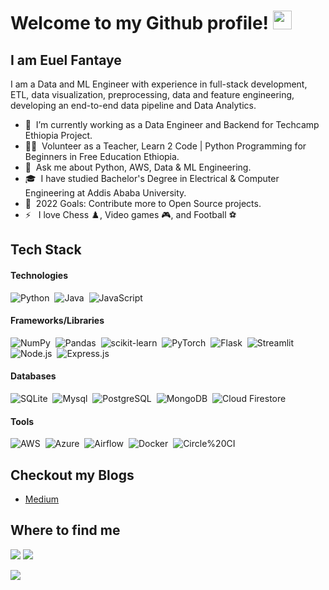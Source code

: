 # Welcome to my Github profile! <img src="https://raw.githubusercontent.com/MartinHeinz/MartinHeinz/master/wave.gif" width="30px"> 
## I am Euel Fantaye

I am a Data and ML Engineer with experience in full-stack development, ETL, data visualization, preprocessing, data and feature engineering, developing an end-to-end data pipeline and Data Analytics.
- 🔭 &nbsp;I’m currently working as a Data Engineer and Backend for Techcamp Ethiopia Project.
- 👨‍🏫 &nbsp;Volunteer as a Teacher, Learn 2 Code | Python Programming for Beginners in Free Education Ethiopia.
- 💬 &nbsp;Ask me about Python, AWS, Data & ML Engineering. 
- 🎓 &nbsp;I have studied Bachelor's Degree in Electrical & Computer Engineering at Addis Ababa University.
- 🥅 &nbsp;2022 Goals: Contribute more to Open Source projects.
- ⚡ &nbsp; I love Chess :chess_pawn:, Video games :video_game:, and Football ⚽
## Tech Stack
#### Technologies
![Python](https://img.shields.io/badge/-Python-05122A?style=flat&logo=python)&nbsp;
![Java](https://img.shields.io/badge/-Java-05122A?style=flat&logo=Java)&nbsp;
![JavaScript](https://img.shields.io/badge/-JavaScript-05122A?style=flat&logo=javascript)&nbsp;


#### Frameworks/Libraries
![NumPy](https://img.shields.io/badge/-NumPy-05122A?style=flat&logo=NumPy)&nbsp;
![Pandas](https://img.shields.io/badge/-Pandas-05122A?style=flat&logo=Pandas)&nbsp;
![scikit-learn](https://img.shields.io/badge/-scikit%20learn-05122A?style=flat&logo=scikit%20learn)&nbsp;
![PyTorch](https://img.shields.io/badge/-PyTorch-05122A?style=flat&logo=PyTorch)&nbsp;
![Flask](https://img.shields.io/badge/-Flask-05122A?style=flat&logo=Flask)&nbsp;
![Streamlit](https://img.shields.io/badge/-Streamlit-05122A?style=flat&logo=Streamlit)&nbsp;
![Node.js](https://img.shields.io/badge/-Node.js-05122A?style=flat&logo=Node.js)&nbsp;
![Express.js](https://img.shields.io/badge/-Express.js-05122A?style=flat&logo=Express)&nbsp;


#### Databases
![SQLite](https://img.shields.io/badge/-SQLite-05122A?style=flat&logo=SQLite)&nbsp;
![Mysql](https://img.shields.io/badge/-Mysql-05122A?style=flat&logo=Mysql)&nbsp;
![PostgreSQL](https://img.shields.io/badge/-PostgreSQL-05122A?style=flat&logo=PostgreSQL)&nbsp;
![MongoDB](https://img.shields.io/badge/-MongoDB-05122A?style=flat&logo=MongoDB)&nbsp;
![Cloud Firestore](https://img.shields.io/badge/-Cloud%20Firestore-05122A?style=flat&logo=Cloud%20Firestore)&nbsp;

#### Tools
![AWS](https://img.shields.io/badge/-AWS-05122A?style=flat&logo=Amazon%20AWS)&nbsp;
![Azure](https://img.shields.io/badge/-Azure-05122A?style=flat&logo=Microsoft%20Azure)&nbsp;
![Airflow](https://img.shields.io/badge/-Airflow-05122A?style=flat&logo=Airflow)&nbsp;
![Docker](https://img.shields.io/badge/-Docker-05122A?style=flat&logo=Docker)&nbsp;
![Circle%20CI](https://img.shields.io/badge/-Circle_CI-05122A?style=flat&logo=Circle20CI)&nbsp;


## Checkout my Blogs
<!-- BLOG-POST-LIST:START -->
- [Medium ](https://euelfantaye.medium.com/)

<!-- BLOG-POST-LIST:END -->

## Where to find me
<p align="left">
  <a href="https://www.linkedin.com/in/euel-fantaye/"><img src="https://img.shields.io/badge/-Euel%20Fantaye-0077B5?style=flat&logo=Linkedin&logoColor=white"/></a>
  <a href="mailto:euelfantaye@gmail.com"><img src="https://img.shields.io/badge/-euelfantaye@gmail.com-D14836?style=flat&logo=Gmail&logoColor=white"/></a>
</p>
</a>
  <a href="https://t.me/heavyee"><img src="https://img.shields.io/badge/-@heavyee-D14836?style=flat&logo=Telegram&logoColor=white"/></a>
</p>

